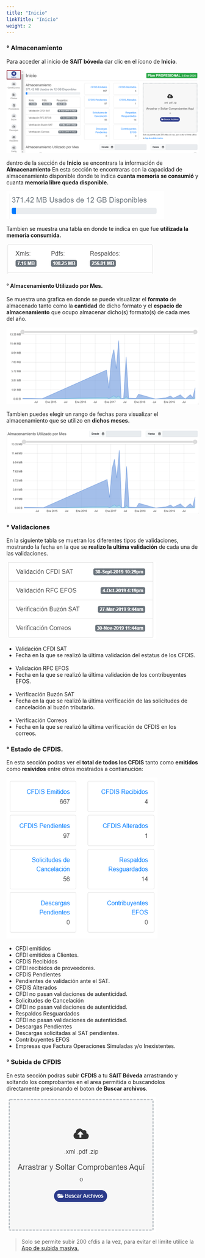 ```yaml
---
title: "Inicio"
linkTitle: "Inicio"
weight: 2
---
```

### ° Almacenamiento

Para acceder al inicio de **SAIT bóveda** dar clic en el ícono de **Inicio**.

![IMG](inicio.png)

dentro de la sección de **Inicio** se encontrara la información de **Almacenamiento**
En esta sección te encontraras con la capacidad de almacenamiento disponible donde te indica **cuanta memoria se consumió** y cuanta **memoria libre queda disponible.** 


![IMG](memoria.png)

Tambien se muestra una tabla en donde te indica en que fue **utilizada la memoria consumida.** 

![IMG](formatos.png)

#### ° Almacenamiento Utilizado por Mes.

 Se muestra una grafica en donde se puede visualizar el **formato** de almacenado tanto como la **cantidad** de dicho formato  y el **espacio de almacenamiento** que ocupo almacenar dicho(s) formato(s) de cada mes del año.

![GIF](grafica.gif)

Tambien puedes elegir un rango de fechas para visualizar el almacenamiento que se utilizo en **dichos meses.**


![GIF](grafica_rango.gif)

### ° Validaciones

En la siguiente tabla se muetran los diferentes tipos de validaciones, mostrando la fecha en la que se **realizo la ultima validación** de cada una de las validaciones.

![IMG](validaciones.png)

* Validación CFDI SAT
 * Fecha en la que se realizó la última validación del estatus de los CFDIS.<br><br>
* Validación RFC EFOS
 * Fecha en la que se realizó la última validación de los contribuyentes EFOS.<br><br>
* Verificación Buzón SAT
 *  Fecha en la que se realizó la última verificación de las solicitudes de cancelación al buzón tributario.</br></br>
* Verificación Correos
 * Fecha en la que se realizó la última verificación de CFDIS en los correos. 

### ° Estado de CFDIS.

En esta sección podras ver el **total de todos los CFDIS** tanto como **emitidos** como **resividos** entre otros mostrados a contianución:

![IMG](estatus.png)

* CFDI emitidos
 * CFDI emitidos a Clientes.
* CFDIS Recibidos
 * CFDI recibidos de proveedores.
* CFDIS Pendientes
 * Pendientes de validación ante el SAT.
* CFDIS Alterados
 * CFDI no pasan validaciones de autenticidad.
* Solicitudes de Cancelación
 * CFDI no pasan validaciones de autenticidad.
* Respaldos Resguardados
 * CFDI no pasan validaciones de autenticidad.
* Descargas Pendientes
 * Descargas solicitadas al SAT pendientes.
* Contribuyentes EFOS
 * Empresas que Factura Operaciones Simuladas y/o Inexistentes.

### ° Subida de CFDIS

En esta sección podras subir **CFDIS** a tu **SAIT Bóveda**
arrastrando y soltando los comprobantes en el area permitida o buscandolos directamente presionando el boton de **Buscar archivos**.

![IMG](subir.png)

>Solo se permite subir 200 cfdis a la vez, para evitar el límite utilice la 
<a href="http://sait.mx/download/saituploader.exe">App de subida masiva.</a>
